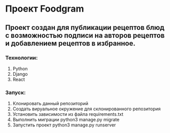 # Проект Foodgram

## Проект создан для публикации рецептов блюд с возможностью подписи на авторов рецептов и добавлением рецептов в избранное.

### Технологии:

1. Python
1. Django
1. React

### Запуск:
1. Клонировать данный репозиторий
1. Создать вируальное окружение для склонированного репозитория
1. Установить зависимости из файла requirements.txt
1. Выполнить миграции python3 manage.py migrate
1. Запустить проект python3 manage.py runserver